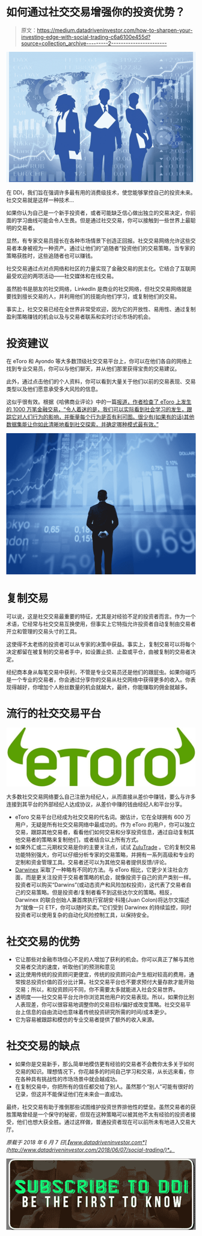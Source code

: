 # 如何通过社交交易增强你的投资优势？

> 原文：<https://medium.datadriveninvestor.com/how-to-sharpen-your-investing-edge-with-social-trading-c6a6100e455d?source=collection_archive---------2----------------------->

![](img/29f9a619afc4635ba0e02f610f349158.png)

在 DDI，我们旨在强调许多最有用的消费级技术，使您能够掌控自己的投资未来。社交交易就是这样一种技术…

如果你认为自己是一个新手投资者，或者可能缺乏信心做出独立的交易决定，你前面的学习曲线可能会令人生畏。但是通过社交交易，你可以接触到一些世界上最聪明的交易者。

显然，有专家交易员擅长在各种市场情景下创造正回报。社交交易网络允许这些交易者本身被视为一种资产。通过让他们的“追随者”投资他们的交易策略，当专家的策略获胜时，这些追随者也可以赚钱。

社交交易通过点对点网络和社区的力量实现了金融交易的民主化。它结合了互联网最受欢迎的两项活动——社交媒体和在线交易。

虽然脸书是朋友的社交网络，LinkedIn 是商业的社交网络，但社交交易网络就是要找到擅长交易的人，并利用他们的技能向他们学习，或复制他们的交易。

事实上，社交交易已经在全世界非常受欢迎，因为它的开放性、易用性、通过复制盈利策略赚钱的机会以及与交易者联系和实时讨论市场的机会。

# 投资建议

在 eToro 和 Ayondo 等大多数顶级社交交易平台上，你可以在他们各自的网络上找到专业交易员，你可以与他们聊天，并从他们那里获得宝贵的交易建议。

此外，通过点击他们的个人资料，你可以看到大量关于他们以前的交易表现、交易类型以及他们愿意承受多大风险的信息。

这似乎很有效。根据《哈佛商业评论》中的一篇[报道，作者检查了 eToro 上发生的 1000 万笔金融交易，“令人着迷的是，我们可以实际看到社会学习的发生，跟踪它对人们行为的影响，并衡量每个行为是否有利可图。很少有(如果有的话)其他数据集能让你如此清晰地看到社交探索，并确定哪种模式最有效。”](https://enterprisersproject.com/sites/default/files/Beyond%20the%20Echo%20Chamber.pdf)

![](img/c0898ba7e854d89d1cad0a12ddd533bf.png)

# 复制交易

可以说，这是社交交易最重要的特征，尤其是对经验不足的投资者而言。作为一个术语，它经常与社交交易互换使用，但事实上它特指允许投资者自动复制由交易者开立和管理的交易头寸的工具。

这使得不太老练的投资者可以从专家的决策中获益。事实上，复制交易可以将每个决定都留在被复制的交易者手中，如设置止损、止盈或平仓，由被复制的交易者决定。

经纪商本身从每笔交易中获利，不管是专业交易员还是他们的跟屁虫。如果你碰巧是一个专业的交易者，你会通过分享你的交易从社交网络中获得更多的收入。你表现得越好，你增加个人粉丝数量的机会就越大，最终，你能赚取的佣金就越多。

# 流行的社交交易平台

![](img/eeaa3efd41ba0633359a237163b7420b.png)

大多数社交交易网络要么自己注册为经纪人，从而直接从差价中赚钱，要么与许多连接到其平台的外部经纪人达成协议，从差价中赚的钱由经纪人和平台分享。

*   eToro 交易平台已经成为社交交易的代名词。据估计，它在全球拥有 600 万用户，无疑是所有社交交易网络中最成功的。作为 eToro 的用户，你可以独立交易，跟踪其他交易者，看看他们如何交易和分享投资信息，通过自动复制其他交易者的策略来复制他们，或者结合以上所有方式。
*   如果外汇或二元期权交易是你的主要关注点，试试 [ZuluTrade](https://www.zulutrade.com/) 。它的复制交易功能特别强大，你可以仔细分析专家的交易策略，并拥有一系列高级和专业的定制和资金管理工具。交易者还可以为其他交易者提供反馈/评论。
*   [Darwinex](https://www.darwinex.com/meetteam/meet-us) 采取了一种略有不同的方法。与 eToro 相比，它更少关注社会方面，而是更关注投资于交易者策略的机会，就像投资于自己的资产类别一样。投资者可以购买“Darwins”(或动态资产和风险加权投资)，这代表了交易者自己的交易策略。但是投资者/复制者看不到这些达尔文的策略。相反，Darwinex 的联合创始人兼首席执行官胡安·科隆(Juan Colon)将达尔文描述为“就像一只 ETF，你可以随时买卖。”它们受到 Darwinex 的持续监控，同时投资者可以使用复杂的自动化风险控制工具，以保持安全。

# 社交交易的优势

*   它让那些对金融市场信心不足的人增加了获利的机会。你可以真正了解与其他交易者交流的速度，听取他们的预测和意见
*   这比使用传统的投资顾问更便宜，传统的投资顾问会产生相对较高的费用，通常按总投资价值的百分比计算。社交交易平台也不要求预付大量存款才能开始交易；所以，和投资顾问不同，你不需要太多就能进入社会交易世界。
*   透明度——社交交易平台允许你浏览其他用户的交易表现。所以，如果你比别人表现差，你可以很容易地调整你的交易目标/偏好或改变策略。社交交易平台上信息的自由流动也意味着传统投资研究所需的时间/成本更少。
*   它为容易被跟踪和模仿的专业交易者提供了额外的收入来源。

# 社交交易的缺点

*   如果你是交易新手，那么简单地模仿更有经验的交易者不会教你太多关于如何交易的知识。理想情况下，你花越多的时间自己学习和交易，从长远来看，你在各种具有挑战性的市场场景中就会越成功。
*   在复制交易中，你把所有的信任都交给了别人。虽然那个“别人”可能有很好的记录，但这并不能保证他们在未来会一直成功。

最终，社交交易有助于推倒那些试图维护投资世界排他性的壁垒。虽然交易者的获胜策略曾经是一个保守的秘密，但现在这种策略可以被其他不太有经验的投资者接受，他们也想大获全胜。通过这样做，普通投资者现在可以前所未有地进入交易大厅。

*原载于 2018 年 6 月 7 日*[*【www.datadriveninvestor.com*](http://www.datadriveninvestor.com/2018/06/07/social-trading/)*。*

[![](img/77a7e9c7cd800c68bee06b751e8aed70.png)](http://eepurl.com/dw5NFP)